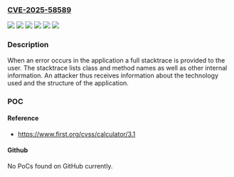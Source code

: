 ### [CVE-2025-58589](https://cve.mitre.org/cgi-bin/cvename.cgi?name=CVE-2025-58589)
![](https://img.shields.io/static/v1?label=Product&message=Baggage%20Analytics&color=blue)
![](https://img.shields.io/static/v1?label=Product&message=Logistic%20Diagnostic%20Analytics&color=blue)
![](https://img.shields.io/static/v1?label=Product&message=Package%20Analytics&color=blue)
![](https://img.shields.io/static/v1?label=Product&message=Tire%20Analytics&color=blue)
![](https://img.shields.io/static/v1?label=Version&message=all%20versions%20&color=brightgreen)
![](https://img.shields.io/static/v1?label=Vulnerability&message=CWE-200%20Exposure%20of%20Sensitive%20Information%20to%20an%20Unauthorized%20Actor&color=brightgreen)

### Description

When an error occurs in the application a full stacktrace is provided to the user. The stacktrace lists class and method names as well as other internal information. An attacker thus receives information about the technology used and the structure of the application.

### POC

#### Reference
- https://www.first.org/cvss/calculator/3.1

#### Github
No PoCs found on GitHub currently.

